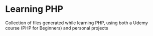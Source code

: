# Learning PHP

Collection of files generated while learning PHP, using both a Udemy course (PHP for Beginners) and personal projects
